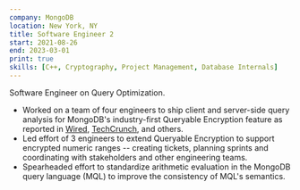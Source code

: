 ```yaml
---
company: MongoDB
location: New York, NY
title: Software Engineer 2
start: 2021-08-26
end: 2023-03-01
print: true
skills: [C++, Cryptography, Project Management, Database Internals]
---
```


Software Engineer on Query Optimization.

- Worked on a team of four engineers to ship client and server-side query analysis for MongoDB's industry-first Queryable Encryption feature as reported in [Wired](https://www.wired.com/story/mongodb-queryable-encryption-databases/), [TechCrunch](https://techcrunch.com/2022/06/07/mongodb-puts-a-focus-on-its-developer-data-platform/), and others.
- Led effort of 3 engineers to extend Queryable Encryption to support encrypted numeric ranges -- creating tickets, planning sprints and coordinating with stakeholders and other engineering teams.
- Spearheaded effort to standardize arithmetic evaluation in the MongoDB query language (MQL) to improve the consistency of MQL's semantics.
